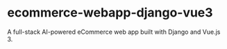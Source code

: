 # ecommerce-webapp-django-vue3
A full-stack AI-powered eCommerce web app built with Django and Vue.js 3.
